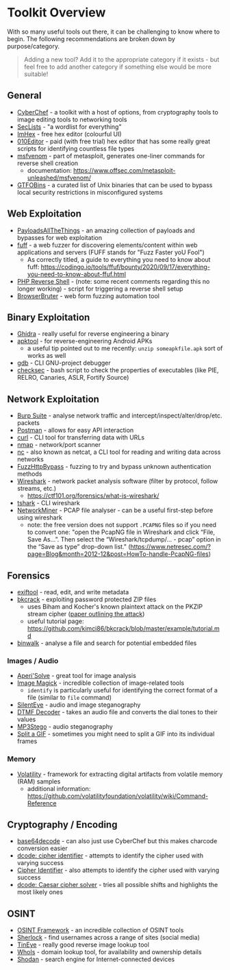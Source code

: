 # Toolkit Overview

With so many useful tools out there, it can be challenging to know where to begin. The following recommendations are broken down by purpose/category.

> Adding a new tool? Add it to the appropriate category if it exists - but feel free to add another category if something else would be more suitable!

## General
- [CyberChef](https://gchq.github.io/CyberChef/) - a toolkit with a host of options, from cryptography tools to image editing tools to networking tools
- [SecLists](https://github.com/danielmiessler/SecLists/) - "a wordlist for everything"
- [ImHex](https://github.com/WerWolv/ImHex) - free hex editor (colourful UI)
- [010Editor](https://www.sweetscape.com/010editor/) - paid (with free trial) hex editor that has some really great scripts for identifying countless file types
- [msfvenom](https://github.com/rapid7/metasploit-framework) - part of metasploit, generates one-liner commands for reverse shell creation
    - documentation: https://www.offsec.com/metasploit-unleashed/msfvenom/
- [GTFOBins](https://gtfobins.github.io/) - a curated list of Unix binaries that can be used to bypass local security restrictions in misconfigured systems

## Web Exploitation
- [PayloadsAllTheThings](https://github.com/swisskyrepo/PayloadsAllTheThings/) - an amazing collection of payloads and bypasses for web exploitation
- [fuff](https://github.com/ffuf/ffuf) - a web fuzzer for discovering elements/content within web applications and servers (FUFF stands for "Fuzz Faster yoU Fool")
    - As correctly titled, a guide to everything you need to know about fuff: https://codingo.io/tools/ffuf/bounty/2020/09/17/everything-you-need-to-know-about-ffuf.html
- [PHP Reverse Shell](https://github.com/pentestmonkey/php-reverse-shell/blob/master/php-reverse-shell.php) - (note: some recent comments regarding this no longer working) - script for triggering a reverse shell setup
- [BrowserBruter](https://github.com/netsquare/BrowserBruter) - web form fuzzing automation tool

## Binary Exploitation
- [Ghidra](https://ghidra-sre.org/) - really useful for reverse engineering a binary
- [apktool](https://apktool.org/) - for reverse-engineering Android APKs
    - a useful tip pointed out to me recently: `unzip someapkfile.apk` sort of works as well
- [gdb](https://sourceware.org/gdb/) - CLI GNU-project debugger
- [checksec](https://github.com/slimm609/checksec) - bash script to check the properties of executables (like PIE, RELRO, Canaries, ASLR, Fortify Source)

## Network Exploitation
- [Burp Suite](https://portswigger.net/burp) - analyse network traffic and intercept/inspect/alter/drop/etc. packets
- [Postman](https://www.postman.com/) - allows for easy API interaction
- [curl](https://curl.se/) - CLI tool for transferring data with URLs
- [nmap](https://nmap.org/) - network/port scanner
- [nc](https://nmap.org/ncat/) - also known as netcat, a CLI tool for reading and writing data across networks
- [FuzzHttpBypass](https://github.com/carlospolop/fuzzhttpbypass) - fuzzing to try and bypass unknown authentication methods
- [Wireshark](https://www.wireshark.org/) - network packet analysis software (filter by protocol, follow streams, etc.)
    - https://ctf101.org/forensics/what-is-wireshark/
- [tshark](https://www.wireshark.org/docs/man-pages/tshark.html) - CLI wireshark
- [NetworkMiner](https://www.netresec.com/?page=NetworkMiner) - PCAP file analyser - can be a useful first-step before using wireshark
    - note: the free version does not support `.PCAPNG` files so if you need to convert one: "open the PcapNG file in Wireshark and click “File, Save As...”. Then select the “Wireshark/tcpdump/... - pcap” option in the “Save as type” drop-down list." (https://www.netresec.com/?page=Blog&month=2012-12&post=HowTo-handle-PcapNG-files)

## Forensics
- [exiftool](https://exiftool.org/) - read, edit, and write metadata
- [bkcrack](https://github.com/kimci86/bkcrack/tree/master) - exploiting password protected ZIP files
    - uses Biham and Kocher's known plaintext attack on the PKZIP stream cipher ([paper outlining the attack](https://doi.org/10.1007/3-540-60590-8_12))
    - useful tutorial page: https://github.com/kimci86/bkcrack/blob/master/example/tutorial.md
- [binwalk](https://github.com/ReFirmLabs/binwalk) - analyse a file and search for potential embedded files

### Images / Audio
- [Aperi'Solve](https://aperisolve.fr/) - great tool for image analysis
- [Image Magick](https://imagemagick.org) - incredible collection of image-related tools
    - `identify` is particularly useful for identifying the correct format of a file (similar to `file` command)
- [SilentEye](https://achorein.github.io/silenteye/) - audio and image steganography
- [DTMF Decoder](https://dtmf.netlify.app/) - takes an audio file and converts the dial tones to their values 
- [MP3Stego](https://www.petitcolas.net/steganography/mp3stego/) - audio steganography
- [Split a GIF](https://ezgif.com/split) - sometimes you might need to split a GIF into its individual frames

### Memory
- [Volatility](https://github.com/volatilityfoundation/volatility3) - framework for extracting digital artifacts from volatile memory (RAM) samples
    - additional information: https://github.com/volatilityfoundation/volatility/wiki/Command-Reference
 
## Cryptography / Encoding
- [base64decode](base64decode.org) - can also just use CyberChef but this makes charcode conversion easier
- [dcode: cipher identifier](https://www.dcode.fr/cipher-identifier) - attempts to identify the cipher used with varying success
- [Cipher Identifier](https://www.boxentriq.com/code-breaking/cipher-identifier) - also attempts to identify the cipher used with varying success
- [dcode: Caesar cipher solver](https://www.dcode.fr/caesar-cipher) - tries all possible shifts and highlights the most likely ones

## OSINT
- [OSINT Framework](https://osintframework.com/) - an incredible collection of OSINT tools
- [Sherlock](https://github.com/sherlock-project/sherlock) - find usernames across a range of sites (social media)
- [TinEye](https://tineye.com/) - really good reverse image lookup tool
- [WhoIs](http://whois.domaintools.com/) - domain lookup tool, for availability and ownership details
- [Shodan](https://www.shodan.io/) - search engine for Internet-connected devices
